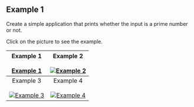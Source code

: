 ## Example 1

Create a simple application that prints whether the input is a prime number or not.

Click on the picture to see the example.

| Example 1<br><br> [Example 1](https://user-images.githubusercontent.com/54884571/156938210-518e6445-8b54-4b56-900a-4d2bd2352179.mp4) | Example 2<br><br>[![Example 2](https://user-images.githubusercontent.com/54884571/156937840-16376f1a-96b3-4333-b84d-6f44e8d2b538.png)](https://user-images.githubusercontent.com/54884571/156936895-543019b7-7fc5-4af8-ac90-939779031dba.gif) |
|:-:|:-:|
| Example 3<br><br>[![Example 3](https://user-images.githubusercontent.com/54884571/156937855-3a33e171-5b3a-41c6-9ba5-2f2dd283e5a2.png)](https://user-images.githubusercontent.com/54884571/156936896-75dc8f15-05c1-44ca-ac0d-fa98a001550f.gif) | Example 4<br><br>[![Example 4](https://user-images.githubusercontent.com/54884571/156937866-75a2dc94-702e-47a8-9511-7557ee92bba0.png)](https://user-images.githubusercontent.com/54884571/156936897-ee1c5f64-4f0e-4ea1-a98f-71e986a28ea0.gif) |
